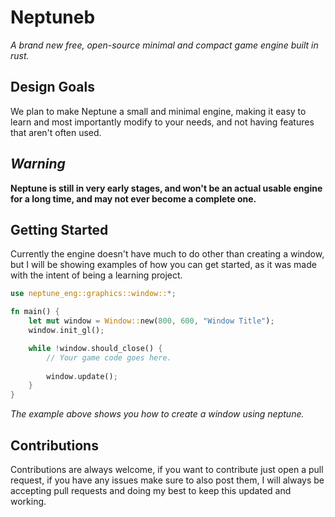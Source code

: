 # Neptuneb
*A brand new free, open-source minimal and compact game engine built in rust.*

## Design Goals
We plan to make Neptune a small and minimal engine, making it easy to learn and most importantly modify to your needs, and not having features that aren't often used.

## *Warning*
**Neptune is still in very early stages, and won't be an actual usable engine for a long time, and may not ever become a complete one.**

## Getting Started
Currently the engine doesn't have much to do other than creating a window, but I will be showing examples of how you can get started, as it was made with the intent of being a learning project.

```rust
use neptune_eng::graphics::window::*;

fn main() {
    let mut window = Window::new(800, 600, "Window Title");
    window.init_gl();

    while !window.should_close() {
        // Your game code goes here.
    
        window.update();
    }
}
```
*The example above shows you how to create a window using neptune.*

## Contributions
Contributions are always welcome, if you want to contribute just open a pull request, if you have any issues make sure to also post them, I will always be accepting pull requests and doing my best to keep this updated and working.
